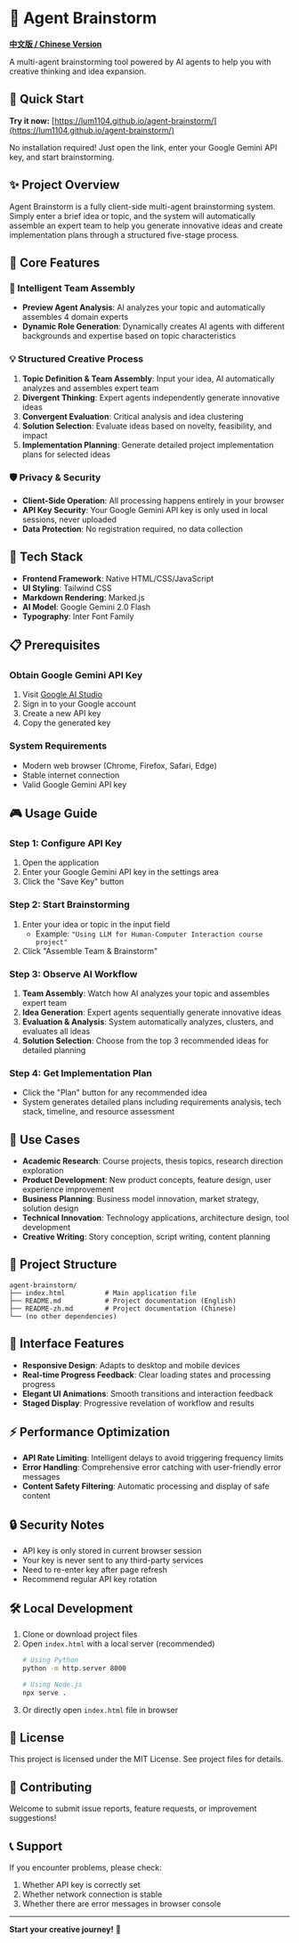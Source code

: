 # 🧠 Agent Brainstorm

**[中文版 / Chinese Version](./README-zh.md)**

A multi-agent brainstorming tool powered by AI agents to help you with creative thinking and idea expansion.

## 🚀 Quick Start

**Try it now:** [https://lum1104.github.io/agent-brainstorm/](https://lum1104.github.io/agent-brainstorm/)

No installation required! Just open the link, enter your Google Gemini API key, and start brainstorming.

## ✨ Project Overview

Agent Brainstorm is a fully client-side multi-agent brainstorming system. Simply enter a brief idea or topic, and the system will automatically assemble an expert team to help you generate innovative ideas and create implementation plans through a structured five-stage process.

## 🚀 Core Features

### 🎯 Intelligent Team Assembly
- **Preview Agent Analysis**: AI analyzes your topic and automatically assembles 4 domain experts
- **Dynamic Role Generation**: Dynamically creates AI agents with different backgrounds and expertise based on topic characteristics

### 💡 Structured Creative Process
1. **Topic Definition & Team Assembly**: Input your idea, AI automatically analyzes and assembles expert team
2. **Divergent Thinking**: Expert agents independently generate innovative ideas
3. **Convergent Evaluation**: Critical analysis and idea clustering
4. **Solution Selection**: Evaluate ideas based on novelty, feasibility, and impact
5. **Implementation Planning**: Generate detailed project implementation plans for selected ideas

### 🛡️ Privacy & Security
- **Client-Side Operation**: All processing happens entirely in your browser
- **API Key Security**: Your Google Gemini API key is only used in local sessions, never uploaded
- **Data Protection**: No registration required, no data collection

## 🔧 Tech Stack

- **Frontend Framework**: Native HTML/CSS/JavaScript
- **UI Styling**: Tailwind CSS
- **Markdown Rendering**: Marked.js
- **AI Model**: Google Gemini 2.0 Flash
- **Typography**: Inter Font Family

## 📋 Prerequisites

### Obtain Google Gemini API Key

1. Visit [Google AI Studio](https://aistudio.google.com/apikey)
2. Sign in to your Google account
3. Create a new API key
4. Copy the generated key

### System Requirements

- Modern web browser (Chrome, Firefox, Safari, Edge)
- Stable internet connection
- Valid Google Gemini API key

## 🎮 Usage Guide

### Step 1: Configure API Key
1. Open the application
2. Enter your Google Gemini API key in the settings area
3. Click the "Save Key" button

### Step 2: Start Brainstorming
1. Enter your idea or topic in the input field
   - Example: `"Using LLM for Human-Computer Interaction course project"`
2. Click "Assemble Team & Brainstorm"

### Step 3: Observe AI Workflow
1. **Team Assembly**: Watch how AI analyzes your topic and assembles expert team
2. **Idea Generation**: Expert agents sequentially generate innovative ideas
3. **Evaluation & Analysis**: System automatically analyzes, clusters, and evaluates all ideas
4. **Solution Selection**: Choose from the top 3 recommended ideas for detailed planning

### Step 4: Get Implementation Plan
- Click the "Plan" button for any recommended idea
- System generates detailed plans including requirements analysis, tech stack, timeline, and resource assessment

## 🌟 Use Cases

- **Academic Research**: Course projects, thesis topics, research direction exploration
- **Product Development**: New product concepts, feature design, user experience improvement
- **Business Planning**: Business model innovation, market strategy, solution design
- **Technical Innovation**: Technology applications, architecture design, tool development
- **Creative Writing**: Story conception, script writing, content planning

## 📁 Project Structure

```
agent-brainstorm/
├── index.html          # Main application file
├── README.md           # Project documentation (English)
├── README-zh.md        # Project documentation (Chinese)
└── (no other dependencies)
```

## 🎨 Interface Features

- **Responsive Design**: Adapts to desktop and mobile devices
- **Real-time Progress Feedback**: Clear loading states and processing progress
- **Elegant UI Animations**: Smooth transitions and interaction feedback
- **Staged Display**: Progressive revelation of workflow and results

## ⚡ Performance Optimization

- **API Rate Limiting**: Intelligent delays to avoid triggering frequency limits
- **Error Handling**: Comprehensive error catching with user-friendly error messages
- **Content Safety Filtering**: Automatic processing and display of safe content

## 🔒 Security Notes

- API key is only stored in current browser session
- Your key is never sent to any third-party services
- Need to re-enter key after page refresh
- Recommend regular API key rotation

## 🛠️ Local Development

1. Clone or download project files
2. Open `index.html` with a local server (recommended)
   ```bash
   # Using Python
   python -m http.server 8000
   
   # Using Node.js
   npx serve .
   ```
3. Or directly open `index.html` file in browser

## 📝 License

This project is licensed under the MIT License. See project files for details.

## 🤝 Contributing

Welcome to submit issue reports, feature requests, or improvement suggestions!

## 📞 Support

If you encounter problems, please check:
1. Whether API key is correctly set
2. Whether network connection is stable
3. Whether there are error messages in browser console

---

**Start your creative journey!** 🚀
